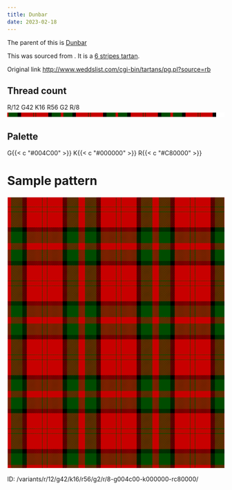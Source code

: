 ```yaml
---
title: Dunbar
date: 2023-02-18
---
```

The parent of this is [Dunbar](/tartans/r/12/g42/k16/r56/g2/r/8/)


This was sourced from <no value>.  It is a [6 stripes tartan](/stripes/stripes6/).

Original link http://www.weddslist.com/cgi-bin/tartans/pg.pl?source=rb

## Thread count
R/12 G42 K16 R56 G2 R/8
![Sett](sett.png)

## Palette
G{{< c "#004C00" >}} K{{< c "#000000" >}} R{{< c "#C80000" >}}

# Sample pattern

![Tartan detail](tartan.png "R/12 G42 K16 R56 G2 R/8 tartan")

ID: /variants/r/12/g42/k16/r56/g2/r/8-g004c00-k000000-rc80000/